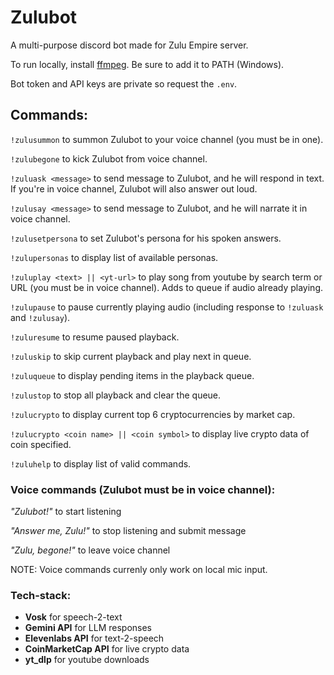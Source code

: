 # Zulubot

A multi-purpose discord bot made for Zulu Empire server.

To run locally, install [ffmpeg](https://www.ffmpeg.org/download.html). Be sure to add it to PATH (Windows).

Bot token and API keys are private so request the ```.env```.

## Commands:

```!zulusummon``` to summon Zulubot to your voice channel (you must be in one).

```!zulubegone``` to kick Zulubot from voice channel.

```!zuluask <message>``` to send message to Zulubot, and he will respond in text. If you're in voice channel, Zulubot will also answer out loud.

```!zulusay <message>``` to send message to Zulubot, and he will narrate it in voice channel.

```!zulusetpersona``` to set Zulubot's persona for his spoken answers.

```!zulupersonas``` to display list of available personas.

```!zuluplay <text> || <yt-url>``` to play song from youtube by search term or URL (you must be in voice channel). Adds to queue if audio already playing.

```!zulupause``` to pause currently playing audio (including response to ```!zuluask``` and ```!zulusay```).

```!zuluresume``` to resume paused playback.

```!zuluskip``` to skip current playback and play next in queue.

```!zuluqueue``` to display pending items in the playback queue.

```!zulustop``` to stop all playback and clear the queue.

```!zulucrypto``` to display current top 6 cryptocurrencies by market cap.

```!zulucrypto <coin name> || <coin symbol>``` to display live crypto data of coin specified.

```!zuluhelp``` to display list of valid commands.


### Voice commands (Zulubot must be in voice channel):

*"Zulubot!"* to start listening

*"Answer me, Zulu!"* to stop listening and submit message

*"Zulu, begone!"* to leave voice channel

NOTE: Voice commands currenly only work on local mic input.

### Tech-stack:

- **Vosk** for speech-2-text
- **Gemini API** for LLM responses
- **Elevenlabs API** for text-2-speech
- **CoinMarketCap API** for live crypto data
- **yt_dlp** for youtube downloads